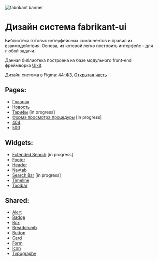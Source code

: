 ![fabrikant banner](https://i.postimg.cc/cHFJCbVT/fabr.jpg)

# Дизайн система fabrikant-ui

Библиотека готовых интерфейсных компонентов и правил их взаимодействия. Основа, из которой легко построить интерфейс – для любой задачи.

Данная библиотека построена на базе модульного front-end фреймворка [UIkit][getuikit].

Дизайн система в Figma: [44-ФЗ][44FZ], [Открытая часть][open-part]

## Pages:

- [Главная][home]
- [Новость][news]
- [Тарифы][tariffs] [in progress]
- [Форма просмотра процедуры][procedure] [in progress]
- [404][404]
- [500][500]

## Widgets:

- [Extended Search][extended-search] [in progress]
- [Footer][footer]
- [Header][header]
- [Navtab][navtab]
- [Search Bar][search-bar] [in progress]
- [Timeline][timeline]
- [Toolbar][toolbar]

## Shared:

- [Alert][alert]
- [Badge][badge]
- [Box][box]
- [Breadcrumb][breadcrumb]
- [Button][button]
- [Card][card]
- [Form][form]
- [Icon][icon]
- [Typography][typography]

[44FZ]: https://www.figma.com/file/U7UjOE6T9IhuVVjgKIemh1/Fabrikant.NewLK?type=design&t=ZVM90wjMtkYtAwF1-6
[open-part]: https://www.figma.com/file/gBnMOqPnd9NPcp1Shib2QG/Открытая-часть?type=design&node-id=0-1&mode=design
[getuikit]: https://github.com/uikit/uikit
[home]: https://etp.gitpages.fabrikant.ru/ui-fabrikant/pages/home.html
[news]: https://etp.gitpages.fabrikant.ru/ui-fabrikant/pages/news.html
[procedure]: https://etp.gitpages.fabrikant.ru/ui-fabrikant/pages/procedure.html
[404]: https://etp.gitpages.fabrikant.ru/ui-fabrikant/pages/404.html
[500]: https://etp.gitpages.fabrikant.ru/ui-fabrikant/pages/500.html
[header]: https://etp.gitpages.fabrikant.ru/ui-fabrikant/pages/header.html
[extended-search]: https://etp.gitpages.fabrikant.ru/ui-fabrikant/pages/extended-search.html
[footer]: https://etp.gitpages.fabrikant.ru/ui-fabrikant/pages/footer.html
[search-bar]: https://etp.gitpages.fabrikant.ru/ui-fabrikant/pages/search-bar.html
[navtab]: https://etp.gitpages.fabrikant.ru/ui-fabrikant/pages/navtab.html
[timeline]: https://etp.gitpages.fabrikant.ru/ui-fabrikant/pages/timeline.html
[toolbar]: https://etp.gitpages.fabrikant.ru/ui-fabrikant/pages/toolbar.html
[button]: https://etp.gitpages.fabrikant.ru/ui-fabrikant/pages/button.html
[form]: https://etp.gitpages.fabrikant.ru/ui-fabrikant/pages/form.html
[alert]: https://etp.gitpages.fabrikant.ru/ui-fabrikant/pages/alert.html
[typography]: https://etp.gitpages.fabrikant.ru/ui-fabrikant/pages/typography.html
[breadcrumb]: https://etp.gitpages.fabrikant.ru/ui-fabrikant/pages/breadcrumb.html
[label]: https://etp.gitpages.fabrikant.ru/ui-fabrikant/pages/label.html
[card]: https://etp.gitpages.fabrikant.ru/ui-fabrikant/pages/card.html
[badge]: https://etp.gitpages.fabrikant.ru/ui-fabrikant/pages/badge.html
[icon]: https://etp.gitpages.fabrikant.ru/ui-fabrikant/pages/icon.html
[box]: https://etp.gitpages.fabrikant.ru/ui-fabrikant/pages/box.html
[tariffs]: https://etp.gitpages.fabrikant.ru/ui-fabrikant/pages/tariffs.html
